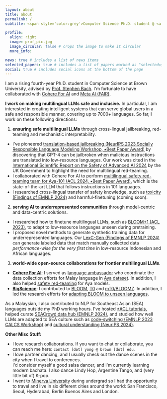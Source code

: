 ```yaml
---
layout: about
title: about
permalink: /
subtitle: <span style='color:grey'>Computer Science Ph.D. student @ <a href='https://cs.brown.edu/' style='color:#222222'>Brown University</a><br>Research Scientist Intern @ <a href='https://ai.meta.com/' style='color:#222222'>Meta AI (FAIR)</a>, Collaborator @ <a href='https://cohere.com/research' style='color:#222222'>Cohere For AI</a></span>

profile:
  align: right
  image: prof_pic.jpg
  image_circular: false # crops the image to make it circular
  more_info: 

news: true # includes a list of news items
selected_papers: true # includes a list of papers marked as "selected={true}"
social: true # includes social icons at the bottom of the page
---
```


I am a rising fourth-year Ph.D. student in Computer Science at Brown University, advised by [Prof. Stephen Bach](https://cs.brown.edu/people/sbach/). I'm fortunate to have collaborated with [Cohere For AI](https://cohere.com/research) and [Meta AI (FAIR)](https://ai.meta.com/).

**I work on making multilingual LLMs safe and inclusive.** In particular, I am interested in creating intelligent systems that can serve global users in a safe and responsible manner, covering up to 7000+ languages. So far, I work on these following directions:

1. **ensuring safe multilingual LLMs** through cross-lingual jailbreaking, red-teaming and mechanistic interpretability.
  - I've pioneered [translation-based jailbreaking (NeurIPS 2023 Socially Responsible Language Modeling Workshop, &#11089;Best Paper Award)](https://arxiv.org/abs/2310.02446) by discovering that GPT-4 can be jailbroken when malicious instructions are translated into low-resource languages. Our work was cited in the [International Scientific Report on the Safety of Advanced AI 2024](https://www.gov.uk/government/publications/international-scientific-report-on-the-safety-of-advanced-ai) by the UK Government to highlight the need for multilingual red-teaming.
  - I collaborated with Cohere For AI to perform [multilingual safety red-teaming team for Aya-101 (ACL 2024, &#11089;Best Paper Award)](https://arxiv.org/abs/2402.07827), which is the state-of-the-art LLM that follows instructions in 101 languages.
  - I researched cross-lingual transfer of safety knowledge, such as [toxicity (Findings of EMNLP 2024)](https://arxiv.org/abs/2406.16235) and harmful-finetuning (coming soon).

2. **serving AI to underrepresented communities** through model-centric and data-centric solutions.
  - I researched how to finetune multilingual LLMs, such as [BLOOM+1 (ACL 2023)](https://arxiv.org/abs/2212.09535), to adapt to low-resource languages unseen during pretraining.
  - I proposed novel methods to generate synthetic training data for underrepresented languages. Our [LexC-Gen (Findings of EMNLP 2024)](https://arxiv.org/abs/2402.14086) can generate labeled data that match manually collected data *performance-wise for the very first time* in low-resource Indonesian and African languages.

3. **world-wide open-source collaborations for frontier multilingual LLMs**.
  - **[Cohere For AI](https://cohere.com/research/aya)**: I served as [language ambassador](https://cohere.com/research/aya-contributors-test) who coordinate the data collection efforts for Malay language in [Aya dataset](https://arxiv.org/abs/2402.06619). In addition, I also helped [safety red-teaming](https://arxiv.org/abs/2402.07827) for Aya models.
  - **[BigScience](https://bigscience.huggingface.co/)**: I contributed to [BLOOM](https://arxiv.org/abs/2211.05100), [T0](https://arxiv.org/abs/2110.08207) and [mT0/BLOOMZ](https://arxiv.org/abs/2211.01786). In addition, I led the research efforts for [adapting BLOOM to unseen languages](https://arxiv.org/abs/2212.09535).

As a Malaysian, I also contributed to NLP for Southeast Asian (SEA) languages outside my PhD working hours. I've hosted [*ACL tutorials](https://aclanthology.org/2023.ijcnlp-tutorials.2/), helped curate [SEACrowd data hub (EMNLP 2024)](https://arxiv.org/abs/2406.10118), and studied how well LLMs are adapted to SEA culture such as [code-switching (EMNLP 2023 CALCS Workshop)](https://arxiv.org/abs/2303.13592) and [cultural understanding (NeurIPS 2024)](https://arxiv.org/abs/2406.05967).

**Other Misc Stuff:**
- I love research collaborations. If you want to chat or collaborate, you can reach me here: `contact [dot] yong @ brown [dot] edu`. 
- I love partner dancing, and I usually check out the dance scenes in the city when I travel to conferences. <br>I'd consider myself a good salsa dancer, and I'm currently learning modern bachata. I also dance Lindy Hop, Argentine Tango, and (very little bit of) K-pop.
- I went to [Minerva University](https://www.minerva.edu/) during undergrad so I had the opportunity to travel and live in six different cities around the world: San Francisco, Seoul, Hyderabad, Berlin Buenos Aires and London. 